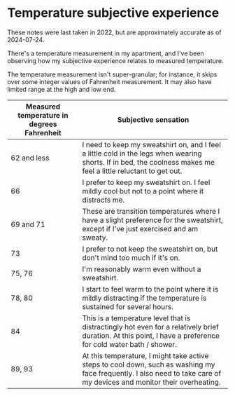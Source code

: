 # Temperature subjective experience

These notes were last taken in 2022, but are approximately accurate as
of 2024-07-24.

There's a temperature measurement in my apartment, and I've been
observing how my subjective experience relates to measured
temperature.

The temperature measurement isn't super-granular; for instance, it
skips over some integer values of Fahrenheit measurement. It may also
have limited range at the high and low end.

Measured temperature in degrees Fahrenheit | Subjective sensation
-- | --
62 and less | I need to keep my sweatshirt on, and I feel a little cold in the legs when wearing shorts. If in bed, the coolness makes me feel a little reluctant to get out.
66 | I prefer to keep my sweatshirt on. I feel mildly cool but not to a point where it distracts me.
69 and 71 | These are transition temperatures where I have a slight preference for the sweatshirt, except if I've just exercised and am sweaty.
73 | I prefer to not keep the sweatshirt on, but don't mind too much if it's on.
75, 76 | I'm reasonably warm even without a sweatshirt.
78, 80 | I start to feel warm to the point where it is mildly distracting if the temperature is sustained for several hours.
84 | This is a temperature level that is distractingly hot even for a relatively brief duration. At this point, I have a preference for cold water bath / shower.
89, 93 | At this temperature, I might take active steps to cool down, such as washing my face frequently. I also need to take care of my devices and monitor their overheating.


